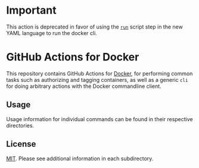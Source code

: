 # Important

This action is deprecated in favor of using the [`run`](https://help.github.com/en/articles/workflow-syntax-for-github-actions#jobsjob_idstepsrun) script step in the new YAML language to run the docker cli.  

# GitHub Actions for Docker

This repository contains GitHub Actions for [Docker](https://docker.com/), for performing common tasks such as authorizing and tagging containers, as well as a generic `cli` for doing arbitrary actions with the Docker commandline client.

## Usage

Usage information for individual commands can be found in their respective directories.

## License

[MIT](LICENSE). Please see additional information in each subdirectory.
